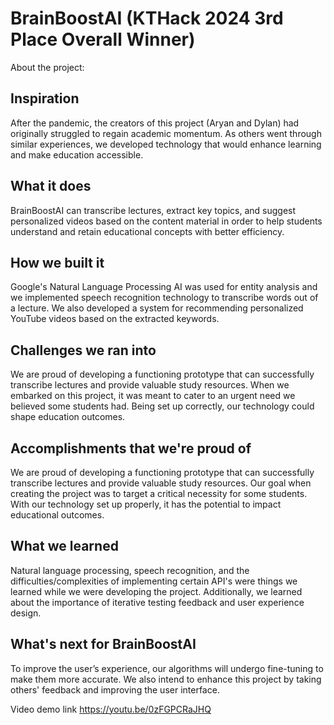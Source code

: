 # BrainBoostAI (KTHack 2024 3rd Place Overall Winner)


About the project:

## Inspiration
After the pandemic, the creators of this project (Aryan and Dylan) had originally struggled to regain academic momentum. As others went through similar experiences, we developed technology that would enhance learning and make education accessible.

## What it does
BrainBoostAI can transcribe lectures, extract key topics, and suggest personalized videos based on the content material in order to help students understand and retain educational concepts with better efficiency.

## How we built it
Google's Natural Language Processing AI was used for entity analysis and we implemented speech recognition technology to transcribe words out of a lecture. We also developed a system for recommending personalized YouTube videos based on the extracted keywords.

## Challenges we ran into
We are proud of developing a functioning prototype that can successfully transcribe lectures and provide valuable study resources. When we embarked on this project, it was meant to cater to an urgent need we believed some students had. Being set up correctly, our technology could shape education outcomes.

## Accomplishments that we're proud of
We are proud of developing a functioning prototype that can successfully transcribe lectures and provide valuable study resources. Our goal when creating the project was to target a critical necessity for some students. With our technology set up properly, it has the potential to impact educational outcomes.

## What we learned
Natural language processing, speech recognition, and the difficulties/complexities of implementing certain API's were things we learned while we were developing the project. Additionally, we learned about the importance of iterative testing feedback and user experience design.

## What's next for BrainBoostAI
To improve the user’s experience, our algorithms will undergo fine-tuning to make them more accurate. We also intend to enhance this project by taking others' feedback and improving the user interface.

Video demo link
https://youtu.be/0zFGPCRaJHQ
